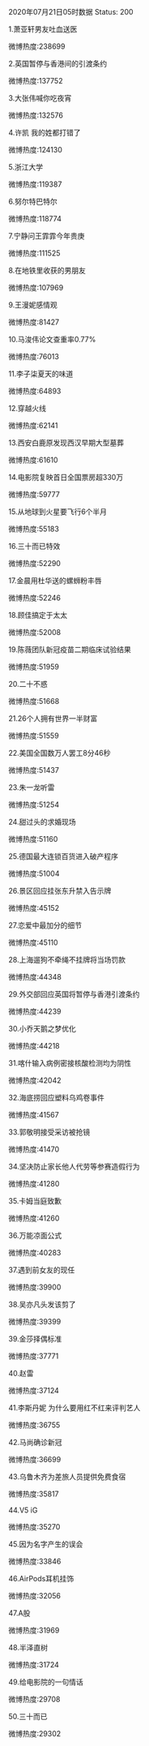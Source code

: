 2020年07月21日05时数据
Status: 200

1.萧亚轩男友吐血送医

微博热度:238699

2.英国暂停与香港间的引渡条约

微博热度:137752

3.大张伟喊你吃夜宵

微博热度:132576

4.许凯 我的姓都打错了

微博热度:124130

5.浙江大学

微博热度:119387

6.努尔特巴特尔

微博热度:118774

7.宁静问王霏霏今年贵庚

微博热度:111525

8.在地铁里收获的男朋友

微博热度:107969

9.王漫妮感情观

微博热度:81427

10.马浚伟论文查重率0.77%

微博热度:76013

11.李子柒夏天的味道

微博热度:64893

12.穿越火线

微博热度:62141

13.西安白鹿原发现西汉早期大型墓葬

微博热度:61610

14.电影院复映首日全国票房超330万

微博热度:59777

15.从地球到火星要飞行6个半月

微博热度:55183

16.三十而已特效

微博热度:52290

17.金晨用杜华送的螺蛳粉丰唇

微博热度:52246

18.顾佳搞定于太太

微博热度:52008

19.陈薇团队新冠疫苗二期临床试验结果

微博热度:51959

20.二十不惑

微博热度:51668

21.26个人拥有世界一半财富

微博热度:51559

22.美国全国数万人罢工8分46秒

微博热度:51437

23.朱一龙听雷

微博热度:51254

24.甜过头的求婚现场

微博热度:51160

25.德国最大连锁百货进入破产程序

微博热度:51004

26.景区回应挂张东升禁入告示牌

微博热度:45152

27.恋爱中最加分的细节

微博热度:45110

28.上海遛狗不牵绳不挂牌将当场罚款

微博热度:44348

29.外交部回应英国将暂停与香港引渡条约

微博热度:44239

30.小乔天鹅之梦优化

微博热度:44218

31.喀什输入病例密接核酸检测均为阴性

微博热度:42042

32.海底捞回应塑料乌鸡卷事件

微博热度:41567

33.郭敬明接受采访被抢镜

微博热度:41470

34.坚决防止家长他人代劳等参赛造假行为

微博热度:41280

35.卡姆当庭致歉

微博热度:41260

36.万能凉面公式

微博热度:40283

37.遇到前女友的现任

微博热度:39900

38.吴亦凡头发该剪了

微博热度:39399

39.金莎择偶标准

微博热度:37771

40.赵雷

微博热度:37124

41.李斯丹妮 为什么要用红不红来评判艺人

微博热度:36755

42.马尚确诊新冠

微博热度:36699

43.乌鲁木齐为差旅人员提供免费食宿

微博热度:35817

44.V5 iG

微博热度:35270

45.因为名字产生的误会

微博热度:33846

46.AirPods耳机挂饰

微博热度:32056

47.A股

微博热度:31969

48.半泽直树

微博热度:31724

49.给电影院的一句情话

微博热度:29708

50.三十而已

微博热度:29302

